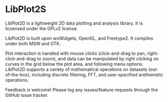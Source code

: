 LibPlot2S
===========

LibPlot2D is a lightweight 2D data plotting and analysis library.  It is licsensed under the GPLv2 license.

LibPlot2D is built upon wxWidgets, OpenGL, and Freetype2.  It compiles under both MSW and GTK.

Plot interaction is handled with mouse clicks (click-and-drag to pan, right-click-and-drag to zoom), and data can be manipulated by right clicking on curves in the grid below the plot area, and following menu options.  LibPlot2D supports a variety of mathematical operations on datasets (out-of-the-box), including discrete filtering, FFT, and user-specified arethemetic operations.

Feedback is welcome!  Please log any issues/feature requests through the GitHub issue tracker.
